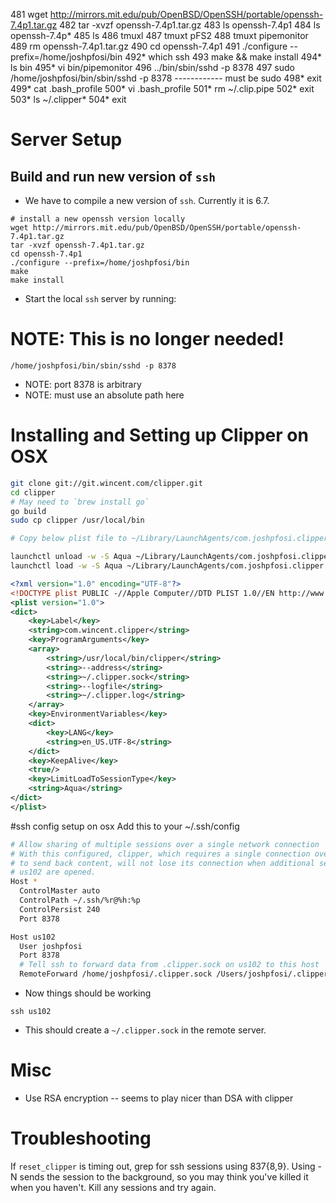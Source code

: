   481  wget http://mirrors.mit.edu/pub/OpenBSD/OpenSSH/portable/openssh-7.4p1.tar.gz
  482  tar -xvzf openssh-7.4p1.tar.gz
  483  ls openssh-7.4p1
  484  ls openssh-7.4p*
  485  ls
  486  tmuxl
  487  tmuxt pFS2
  488  tmuxt pipemonitor
  489  rm openssh-7.4p1.tar.gz
  490  cd openssh-7.4p1
  491  ./configure --prefix=/home/joshpfosi/bin
  492* which ssh
  493  make && make install
  494* ls bin
  495* vi bin/pipemonitor
  496  ../bin/sbin/sshd -p 8378
  497  sudo /home/joshpfosi/bin/sbin/sshd -p 8378
  ------------ must be sudo
  498* exit
  499* cat .bash_profile
  500* vi .bash_profile
  501* rm ~/.clip.pipe
  502* exit
  503* ls ~/.clipper*
  504* exit

# Server Setup

## Build and run new version of `ssh`

* We have to compile a new version of `ssh`. Currently it is 6.7. 

```
# install a new openssh version locally
wget http://mirrors.mit.edu/pub/OpenBSD/OpenSSH/portable/openssh-7.4p1.tar.gz
tar -xvzf openssh-7.4p1.tar.gz
cd openssh-7.4p1
./configure --prefix=/home/joshpfosi/bin
make
make install
```

* Start the local `ssh` server by running:

# NOTE: This is no longer needed!

```
/home/joshpfosi/bin/sbin/sshd -p 8378
```

* NOTE: port 8378 is arbitrary
* NOTE: must use an absolute path here

# Installing and Setting up Clipper on OSX

```sh
git clone git://git.wincent.com/clipper.git
cd clipper
# May need to `brew install go`
go build
sudo cp clipper /usr/local/bin

# Copy below plist file to ~/Library/LaunchAgents/com.joshpfosi.clipper.plist

launchctl unload -w -S Aqua ~/Library/LaunchAgents/com.joshpfosi.clipper.plist
launchctl load -w -S Aqua ~/Library/LaunchAgents/com.joshpfosi.clipper.plist
```

```xml
<?xml version="1.0" encoding="UTF-8"?>
<!DOCTYPE plist PUBLIC -//Apple Computer//DTD PLIST 1.0//EN http://www.apple.com/DTDs/PropertyList-1.0.dtd >
<plist version="1.0">
<dict>
	<key>Label</key>
	<string>com.wincent.clipper</string>
	<key>ProgramArguments</key>
	<array>
		<string>/usr/local/bin/clipper</string>
		<string>--address</string>
		<string>~/.clipper.sock</string>
		<string>--logfile</string>
		<string>~/.clipper.log</string>
	</array>
	<key>EnvironmentVariables</key>
	<dict>
		<key>LANG</key>
		<string>en_US.UTF-8</string>
	</dict>
	<key>KeepAlive</key>
	<true/>
	<key>LimitLoadToSessionType</key>
	<string>Aqua</string>
</dict>
</plist>
```

#ssh config setup on osx
Add this to your ~/.ssh/config

```sh
# Allow sharing of multiple sessions over a single network connection
# With this configured, clipper, which requires a single connection over which
# to send back content, will not lose its connection when additional sessions to
# us102 are opened.
Host *
  ControlMaster auto
  ControlPath ~/.ssh/%r@%h:%p
  ControlPersist 240
  Port 8378

Host us102
  User joshpfosi
  Port 8378
  # Tell ssh to forward data from .clipper.sock on us102 to this host
  RemoteForward /home/joshpfosi/.clipper.sock /Users/joshpfosi/.clipper.sock
```

* Now things should be working

```
ssh us102
```

* This should create a `~/.clipper.sock` in the remote server. 

# Misc

* Use RSA encryption -- seems to play nicer than DSA with clipper

# Troubleshooting

If `reset_clipper` is timing out, grep for ssh sessions using 837{8,9}. Using -N
sends the session to the background, so you may think you've killed it when you
haven't. Kill any sessions and try again.
